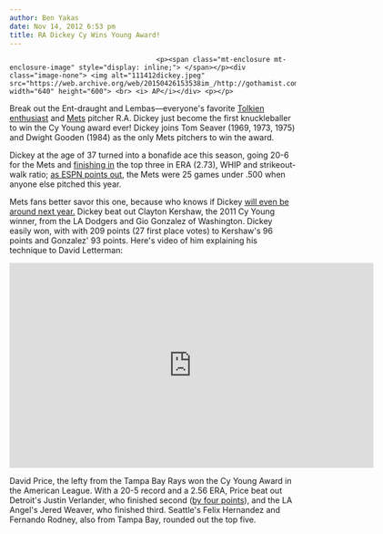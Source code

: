 ```yaml
---
author: Ben Yakas
date: Nov 14, 2012 6:53 pm
title: RA Dickey Cy Wins Young Award!
---
```


	
										<p><span class="mt-enclosure mt-enclosure-image" style="display: inline;"> </span></p><div class="image-none"> <img alt="111412dickey.jpeg" src="https://web.archive.org/web/20150426153538im_/http://gothamist.com/attachments/byakas/111412dickey.jpeg" width="640" height="600"> <br> <i> AP</i></div> <p></p>

<p>Break out the Ent-draught and Lembas&#x2014;everyone&apos;s favorite <a href="https://web.archive.org/web/20150426153538/http://gothamist.com/2011/05/08/is_this_the_greatest_ny_times_corre.php">Tolkien enthusiast</a> and <a href="https://web.archive.org/web/20150426153538/http://gothamist.com/tags/mets">Mets</a> pitcher R.A. Dickey just become the first knuckleballer to win the Cy Young award ever! Dickey joins Tom Seaver (1969, 1973, 1975) and Dwight Gooden (1984) as the only Mets pitchers to win the award.</p>

<p>Dickey at the age of 37 turned into a bonafide ace this season, going 20-6 for the Mets and <a href="https://web.archive.org/web/20150426153538/http://www.baseball-reference.com/players/d/dicker.01.shtml">finishing in</a> the top three in ERA (2.73), WHIP and strikeout-walk ratio; <a href="https://web.archive.org/web/20150426153538/http://espn.go.com/mlb/story/_/id/8624876/justin-verlander-david-price-clayton-kershaw-ra-dickey-vying-cy-young-award-mlb">as ESPN points out</a>, the Mets were 25 games under .500 when anyone else pitched this year. </p>

<p>Mets fans better savor this one, because who knows if Dickey <a href="https://web.archive.org/web/20150426153538/http://www.rantsports.com/mlb/2012/11/14/if-r-a-dickey-wins-the-cy-young-tonight-the-mets-must-trade-him/">will even be around next year.</a> Dickey beat out Clayton Kershaw, the 2011 Cy Young winner, from the LA Dodgers and Gio Gonzalez of Washington. Dickey easily won, with with 209 points (27 first place votes) to Kershaw&apos;s 96 points and Gonzalez&apos; 93 points. Here&apos;s video of him explaining his technique to David Letterman:</p>

<p><iframe width="640" height="360" src="https://web.archive.org/web/20150426153538if_/http://www.youtube.com/embed/5d1x-oE2RKU" frameborder="0" allowfullscreen></iframe></p>

<p>David Price, the lefty from the Tampa Bay Rays won the Cy Young Award in the American League. With a 20-5 record and a 2.56 ERA, Price beat out Detroit&apos;s Justin Verlander, who finished second (<a href="https://web.archive.org/web/20150426153538/http://sports.yahoo.com/blogs/mlb-big-league-stew/david-price-edges-justin-verlander-close-al-cy-233512355--mlb.html">by four points</a>), and the LA Angel&apos;s Jered Weaver, who finished third. Seattle&apos;s Felix Hernandez and Fernando Rodney, also from Tampa Bay, rounded out the top five.</p>					
										
									
				